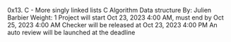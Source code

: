 0x13. C - More singly linked lists
C
Algorithm
Data structure
 By: Julien Barbier
 Weight: 1
 Project will start Oct 23, 2023 4:00 AM, must end by Oct 25, 2023 4:00 AM
 Checker will be released at Oct 23, 2023 4:00 PM
 An auto review will be launched at the deadline
